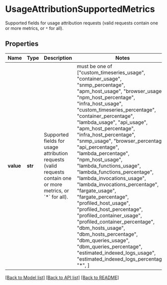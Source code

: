 # UsageAttributionSupportedMetrics

Supported fields for usage attribution requests (valid requests contain one or more metrics, or `*` for all).

## Properties

| Name      | Type    | Description                                                                                                              | Notes                                                                                                                                                                                                                                                                                                                                                                                                                                                                                                                                                                                                                                                                                                                                                                                                                                               |
| --------- | ------- | ------------------------------------------------------------------------------------------------------------------------ | --------------------------------------------------------------------------------------------------------------------------------------------------------------------------------------------------------------------------------------------------------------------------------------------------------------------------------------------------------------------------------------------------------------------------------------------------------------------------------------------------------------------------------------------------------------------------------------------------------------------------------------------------------------------------------------------------------------------------------------------------------------------------------------------------------------------------------------------------- |
| **value** | **str** | Supported fields for usage attribution requests (valid requests contain one or more metrics, or &#x60;\*&#x60; for all). | must be one of ["custom_timeseries_usage", "container_usage", "snmp_percentage", "apm_host_usage", "browser_usage", "npm_host_percentage", "infra_host_usage", "custom_timeseries_percentage", "container_percentage", "lambda_usage", "api_usage", "apm_host_percentage", "infra_host_percentage", "snmp_usage", "browser_percentage", "api_percentage", "lambda_percentage", "npm_host_usage", "lambda_functions_usage", "lambda_functions_percentage", "lambda_invocations_usage", "lambda_invocations_percentage", "fargate_usage", "fargate_percentage", "profiled_host_usage", "profiled_host_percentage", "profiled_container_usage", "profiled_container_percentage", "dbm_hosts_usage", "dbm_hosts_percentage", "dbm_queries_usage", "dbm_queries_percentage", "estimated_indexed_logs_usage", "estimated_indexed_logs_percentage", "*", ] |

[[Back to Model list]](README.md#documentation-for-models) [[Back to API list]](README.md#documentation-for-api-endpoints) [[Back to README]](README.md)
